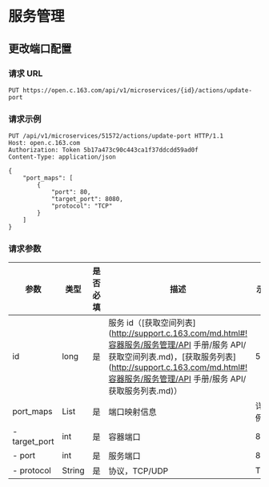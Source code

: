 # 服务管理

## 更改端口配置

### 请求 URL

`PUT https://open.c.163.com/api/v1/microservices/{id}/actions/update-port`

### 请求示例

```http
PUT /api/v1/microservices/51572/actions/update-port HTTP/1.1
Host: open.c.163.com
Authorization: Token 5b17a473c90c443ca1f37ddcdd59ad0f
Content-Type: application/json

{
    "port_maps": [
        {
            "port": 80,
            "target_port": 8080, 
            "protocol": "TCP"
        }
    ]
}
```


### 请求参数

|      参数     |  类型  | 是否必填 |                                  描述                                 |  示例值  |
|---------------|--------|----------|-----------------------------------------------------------------------|----------|
| id            | long   | 是       | 服务 id（[获取空间列表](http://support.c.163.com/md.html#!容器服务/服务管理/API 手册/服务 API/获取空间列表.md)，[获取服务列表](http://support.c.163.com/md.html#!容器服务/服务管理/API 手册/服务 API/获取服务列表.md)） | 51572    |
| port_maps     | List   | 是       | 端口映射信息                                                          | 详见示例 |
| - target_port | int    | 是       | 容器端口                                                              | 80       |
| - port        | int    | 是       | 服务端口                                                              | 8080     |
| - protocol    | String | 是       | 协议，TCP/UDP                                                         | TCP      |
